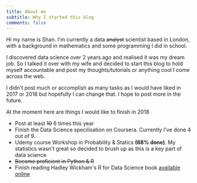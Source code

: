 ```yaml
---
title: About me
subtitle: Why I started this blog
comments: false
---
```



Hi my name is Shan. I'm currently a  data ~~analyst~~ scientist based in London, with a background in mathematics and some programming I did in school. 

I discovered data science over 2 years ago and realised it was my dream job. So I talked it over with my wife and decided to start this blog to hold myself accountable and post my thoughts/tutorials or anything cool I come across the web.

I didn't post much or accomplish as many tasks as I would have liked in 2017 or 2018 but hopefully I can change that. I hope to post more in the future.

At the moment here are things I would like to finish in 2018

- Post at least ~~10~~ 6 times this year
- Finish the Data Science specilisation on Coursera. Currently I've done 4 out of 9.
- Udemy course Workshop in Probability & Statics **(68% done)**. My statistics wasn't great so decided to brush up as this is a key part of data science
- ~~Become proficient in Python & R~~
- Finish reading Hadley Wickham's R for Data Science book [available online](http://r4ds.had.co.nz/index.html)
